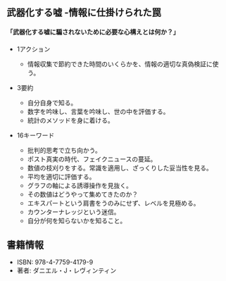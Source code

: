 ## 武器化する嘘  -情報に仕掛けられた罠  

#### 「武器化する嘘に騙されないために必要な心構えとは何か？」  

+ 1アクション  
  - 情報収集で節約できた時間のいくらかを、情報の適切な真偽検証に使う。    

+ 3要約  
  - 自分自身で知る。  
  - 数字を吟味し、言葉を吟味し、世の中を評価する。  
  - 統計のメソッドを身に着ける。  

+ 16キーワード  
  - 批判的思考で立ち向かう。  
  - ポスト真実の時代、フェイクニュースの蔓延。  
  - 数値の枝刈りをする。常識を適用し、ざっくりした妥当性を見る。  
  - 平均を適切に評価する。  
  - グラフの軸による誘導操作を見抜く。  
  - その数値はどうやって集めてきたのか？  
  - エキスパートという肩書をうのみにせず、レベルを見極める。  
  - カウンターナレッジという迷信。  
  - 自分が何を知らないかを知ること。  


## 書籍情報  

+ ISBN: 978-4-7759-4179-9  
+ 著者: ダニエル・J・レヴィンティン 


